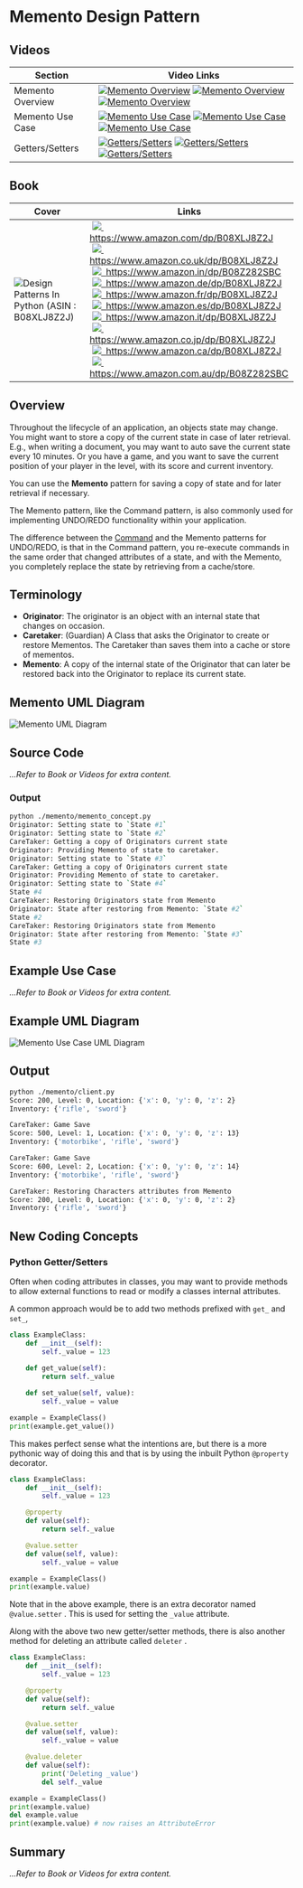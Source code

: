 # Memento Design Pattern

## Videos

Section | Video Links
-|-
Memento Overview | <a id="udemyVideoLink" href="https://www.udemy.com/course/design-patterns-in-python/learn/lecture/25632774/?referralCode=7493DBBBF97FF2B0D24D" target="_blank" title="Memento Overview"><img src="/img/udemy_btn_sm.gif" alt="Memento Overview"/></a>&nbsp;<a id="ytVideoLink" href="https://youtu.be/gQnKnmSu8xA&list=PLKWUX7aMnlEJzRvCXnwFEdk_WJDNjMDOo" target="_blank" title="Memento Overview"><img src="/img/yt_btn_sm.gif" alt="Memento Overview"/></a>&nbsp;<a id="skillShareVideoLink" href="https://skl.sh/34SM2Xg" target="_blank" title="Memento Overview"><img src="/img/skillshare_btn_sm.gif" alt="Memento Overview"/></a>
Memento Use Case | <a id="udemyVideoLink" href="https://www.udemy.com/course/design-patterns-in-python/learn/lecture/25632770/?referralCode=7493DBBBF97FF2B0D24D" target="_blank" title="Memento Use Case"><img src="/img/udemy_btn_sm.gif" alt="Memento Use Case"/></a>&nbsp;<a id="ytVideoLink" href="https://youtu.be/DFEvyjiUA_A&list=PLKWUX7aMnlEJzRvCXnwFEdk_WJDNjMDOo" target="_blank" title="Memento Use Case"><img src="/img/yt_btn_sm.gif" alt="Memento Use Case"/></a>&nbsp;<a id="skillShareVideoLink" href="https://skl.sh/34SM2Xg" target="_blank" title="Memento Use Case"><img src="/img/skillshare_btn_sm.gif" alt="Memento Use Case"/></a>
Getters/Setters | <a id="udemyVideoLink" href="https://www.udemy.com/course/design-patterns-in-python/learn/lecture/25632784/?referralCode=7493DBBBF97FF2B0D24D" target="_blank" title="Getters/Setters"><img src="/img/udemy_btn_sm.gif" alt="Getters/Setters"/></a>&nbsp;<a id="ytVideoLink" href="https://youtu.be/6ijrepx6jgM&list=PLKWUX7aMnlEJzRvCXnwFEdk_WJDNjMDOo" target="_blank" title="Getters/Setters"><img src="/img/yt_btn_sm.gif" alt="Getters/Setters"/></a>&nbsp;<a id="skillShareVideoLink" href="https://skl.sh/34SM2Xg" target="_blank" title="Getters/Setters"><img src="/img/skillshare_btn_sm.gif" alt="Getters/Setters"/></a>

## Book 

Cover | Links
-|-
![Design Patterns In Python (ASIN : B08XLJ8Z2J)](/img/design_patterns_in_python_book_125x178.jpg) | &nbsp;<a href="https://www.amazon.com/dp/B08XLJ8Z2J"><img src="/img/flag_us.gif">&nbsp; https://www.amazon.com/dp/B08XLJ8Z2J</a><br/>&nbsp;<a href="https://www.amazon.co.uk/dp/B08XLJ8Z2J"><img src="/img/flag_uk.gif">&nbsp; https://www.amazon.co.uk/dp/B08XLJ8Z2J</a><br/>&nbsp;<a href="https://www.amazon.in/dp/B08Z282SBC"><img src="/img/flag_in.gif">&nbsp; https://www.amazon.in/dp/B08Z282SBC</a><br/>&nbsp;<a href="https://www.amazon.de/dp/B08XLJ8Z2J"><img src="/img/flag_de.gif">&nbsp; https://www.amazon.de/dp/B08XLJ8Z2J</a><br/>&nbsp;<a href="https://www.amazon.fr/dp/B08XLJ8Z2J"><img src="/img/flag_fr.gif">&nbsp; https://www.amazon.fr/dp/B08XLJ8Z2J</a><br/>&nbsp;<a href="https://www.amazon.es/dp/B08XLJ8Z2J"><img src="/img/flag_es.gif">&nbsp; https://www.amazon.es/dp/B08XLJ8Z2J</a><br/>&nbsp;<a href="https://www.amazon.it/dp/B08XLJ8Z2J"><img src="/img/flag_it.gif">&nbsp; https://www.amazon.it/dp/B08XLJ8Z2J</a><br/>&nbsp;<a href="https://www.amazon.co.jp/dp/B08XLJ8Z2J"><img src="/img/flag_jp.gif">&nbsp; https://www.amazon.co.jp/dp/B08XLJ8Z2J</a><br/>&nbsp;<a href="https://www.amazon.ca/dp/B08XLJ8Z2J"><img src="/img/flag_ca.gif">&nbsp; https://www.amazon.ca/dp/B08XLJ8Z2J</a><br/>&nbsp;<a href="https://www.amazon.com.au/dp/B08Z282SBC"><img src="/img/flag_au.gif">&nbsp; https://www.amazon.com.au/dp/B08Z282SBC</a>

## Overview

Throughout the lifecycle of an application, an objects state may change. You might want to store a copy of the current state in case of later retrieval. E.g., when writing a document, you may want to auto save the current state every 10 minutes. Or you have a game, and you want to save the current position of your player in the level, with its score and current inventory.

You can use the **Memento** pattern for saving a copy of state and for later retrieval if necessary. 

The Memento pattern, like the Command pattern, is also commonly used for implementing UNDO/REDO functionality within your application.

The difference between the [Command](/command) and the Memento patterns for UNDO/REDO, is that in the Command pattern, you re-execute commands in the same order that changed attributes of a state, and with the Memento, you completely replace the state by retrieving from a cache/store.

## Terminology

* **Originator**: The originator is an object with an internal state that changes on occasion.
* **Caretaker**: (Guardian) A Class that asks the Originator to create or restore Mementos. The Caretaker than saves them into a cache or store of mementos. 
* **Memento**: A copy of the internal state of the Originator that can later be restored back into the Originator to replace its current state. 

## Memento UML Diagram

![Memento UML Diagram](/img/memento_concept.svg)

## Source Code

*...Refer to Book or Videos for extra content.*

### Output

``` bash
python ./memento/memento_concept.py
Originator: Setting state to `State #1`
Originator: Setting state to `State #2`
CareTaker: Getting a copy of Originators current state
Originator: Providing Memento of state to caretaker.
Originator: Setting state to `State #3`
CareTaker: Getting a copy of Originators current state
Originator: Providing Memento of state to caretaker.
Originator: Setting state to `State #4`
State #4
CareTaker: Restoring Originators state from Memento
Originator: State after restoring from Memento: `State #2`
State #2
CareTaker: Restoring Originators state from Memento
Originator: State after restoring from Memento: `State #3`
State #3
```

## Example Use Case

*...Refer to Book or Videos for extra content.*

## Example UML Diagram

![Memento Use Case UML Diagram](/img/memento_example.svg)

## Output

``` bash
python ./memento/client.py
Score: 200, Level: 0, Location: {'x': 0, 'y': 0, 'z': 2}
Inventory: {'rifle', 'sword'}

CareTaker: Game Save
Score: 500, Level: 1, Location: {'x': 0, 'y': 0, 'z': 13}
Inventory: {'motorbike', 'rifle', 'sword'}

CareTaker: Game Save
Score: 600, Level: 2, Location: {'x': 0, 'y': 0, 'z': 14}
Inventory: {'motorbike', 'rifle', 'sword'}

CareTaker: Restoring Characters attributes from Memento
Score: 200, Level: 0, Location: {'x': 0, 'y': 0, 'z': 2}
Inventory: {'rifle', 'sword'}
```

## New Coding Concepts

### Python Getter/Setters

Often when coding attributes in classes, you may want to provide methods to allow external functions to read or modify a classes internal attributes.

A common approach would be to add two methods prefixed with `get_` and `set_`, 

``` python
class ExampleClass:
    def __init__(self):
        self._value = 123
    
    def get_value(self):
        return self._value

    def set_value(self, value):
        self._value = value

example = ExampleClass()
print(example.get_value())
```

This makes perfect sense what the intentions are, but there is a more pythonic way of doing this and that is by using the inbuilt Python `@property` decorator.

``` python
class ExampleClass:
    def __init__(self):
        self._value = 123

    @property
    def value(self):
        return self._value

    @value.setter
    def value(self, value):
        self._value = value

example = ExampleClass()
print(example.value)
```

Note that in the above example, there is an extra decorator named `@value.setter` . This is used for setting the `_value` attribute.

Along with the above two new getter/setter methods, there is also another method for deleting an attribute called `deleter` .

``` python
class ExampleClass:
    def __init__(self):
        self._value = 123

    @property
    def value(self):
        return self._value

    @value.setter
    def value(self, value):
        self._value = value

    @value.deleter
    def value(self):
        print('Deleting _value')
        del self._value

example = ExampleClass()
print(example.value)
del example.value
print(example.value) # now raises an AttributeError
```

## Summary

*...Refer to Book or Videos for extra content.*